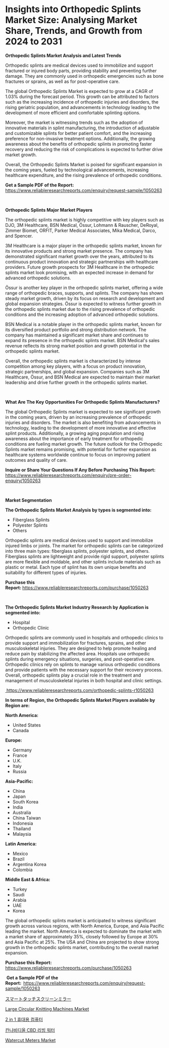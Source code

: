 <p><h1>Insights into Orthopedic Splints Market Size: Analysing Market Share, Trends, and Growth from 2024 to 2031</h1></p><p><strong>Orthopedic Splints Market Analysis and Latest Trends</strong></p>
<p><p>Orthopedic splints are medical devices used to immobilize and support fractured or injured body parts, providing stability and preventing further damage. They are commonly used in orthopedic emergencies such as bone fractures or sprains, as well as for post-operative care.</p><p>The global Orthopedic Splints Market is expected to grow at a CAGR of 1.03% during the forecast period. This growth can be attributed to factors such as the increasing incidence of orthopedic injuries and disorders, the rising geriatric population, and advancements in technology leading to the development of more efficient and comfortable splinting options.</p><p>Moreover, the market is witnessing trends such as the adoption of innovative materials in splint manufacturing, the introduction of adjustable and customizable splints for better patient comfort, and the increasing preference for non-invasive treatment options. Additionally, the growing awareness about the benefits of orthopedic splints in promoting faster recovery and reducing the risk of complications is expected to further drive market growth.</p><p>Overall, the Orthopedic Splints Market is poised for significant expansion in the coming years, fueled by technological advancements, increasing healthcare expenditure, and the rising prevalence of orthopedic conditions.</p></p>
<p><strong>Get a Sample PDF of the Report:&nbsp;</strong> <a href="https://www.reliableresearchreports.com/enquiry/request-sample/1050263">https://www.reliableresearchreports.com/enquiry/request-sample/1050263</a></p>
<p>&nbsp;</p>
<p><strong>Orthopedic Splints Major Market Players</strong></p>
<p><p>The orthopedic splints market is highly competitive with key players such as DJO, 3M Healthcare, BSN Medical, Össur, Lohmann & Rauscher, DeRoyal, Zimmer Biomet, ORFIT, Parker Medical Associates, Mika Medical, Darco, and Spencer. </p><p>3M Healthcare is a major player in the orthopedic splints market, known for its innovative products and strong market presence. The company has demonstrated significant market growth over the years, attributed to its continuous product innovation and strategic partnerships with healthcare providers. Future growth prospects for 3M Healthcare in the orthopedic splints market look promising, with an expected increase in demand for advanced orthopedic solutions.</p><p>Össur is another key player in the orthopedic splints market, offering a wide range of orthopedic braces, supports, and splints. The company has shown steady market growth, driven by its focus on research and development and global expansion strategies. Össur is expected to witness further growth in the orthopedic splints market due to the rising prevalence of orthopedic conditions and the increasing adoption of advanced orthopedic solutions.</p><p>BSN Medical is a notable player in the orthopedic splints market, known for its diversified product portfolio and strong distribution network. The company has maintained a significant market share and continues to expand its presence in the orthopedic splints market. BSN Medical's sales revenue reflects its strong market position and growth potential in the orthopedic splints market.</p><p>Overall, the orthopedic splints market is characterized by intense competition among key players, with a focus on product innovation, strategic partnerships, and global expansion. Companies such as 3M Healthcare, Össur, and BSN Medical are expected to maintain their market leadership and drive further growth in the orthopedic splints market.</p></p>
<p>&nbsp;</p>
<p><strong>What Are The Key Opportunities For Orthopedic Splints Manufacturers?</strong></p>
<p><p>The global Orthopedic Splints market is expected to see significant growth in the coming years, driven by an increasing prevalence of orthopedic injuries and disorders. The market is also benefiting from advancements in technology, leading to the development of more innovative and effective splint products. Additionally, a growing aging population and rising awareness about the importance of early treatment for orthopedic conditions are fueling market growth. The future outlook for the Orthopedic Splints market remains promising, with potential for further expansion as healthcare systems worldwide continue to focus on improving patient outcomes and quality of care.</p></p>
<p><strong>Inquire or Share Your Questions If Any Before Purchasing This Report:</strong> <a href="https://www.reliableresearchreports.com/enquiry/pre-order-enquiry/1050263">https://www.reliableresearchreports.com/enquiry/pre-order-enquiry/1050263</a></p>
<p>&nbsp;</p>
<p><strong>Market Segmentation</strong></p>
<p><strong>The Orthopedic Splints Market Analysis by types is segmented into:</strong></p>
<p><ul><li>Fiberglass Splints</li><li>Polyester Splints</li><li>Others</li></ul></p>
<p><p>Orthopedic splints are medical devices used to support and immobilize injured limbs or joints. The market for orthopedic splints can be categorized into three main types: fiberglass splints, polyester splints, and others. Fiberglass splints are lightweight and provide rigid support, polyester splints are more flexible and moldable, and other splints include materials such as plastic or metal. Each type of splint has its own unique benefits and suitability for different types of injuries.</p></p>
<p><strong>Purchase this Report:&nbsp;</strong><a href="https://www.reliableresearchreports.com/purchase/1050263">https://www.reliableresearchreports.com/purchase/1050263</a></p>
<p>&nbsp;</p>
<p><strong>The Orthopedic Splints Market Industry Research by Application is segmented into:</strong></p>
<p><ul><li>Hospital</li><li>Orthopedic Clinic</li></ul></p>
<p><p>Orthopedic splints are commonly used in hospitals and orthopedic clinics to provide support and immobilization for fractures, sprains, and other musculoskeletal injuries. They are designed to help promote healing and reduce pain by stabilizing the affected area. Hospitals use orthopedic splints during emergency situations, surgeries, and post-operative care. Orthopedic clinics rely on splints to manage various orthopedic conditions and provide patients with the necessary support for their recovery process. Overall, orthopedic splints play a crucial role in the treatment and management of musculoskeletal injuries in both hospital and clinic settings.</p></p>
<p><a href="https://www.reliableresearchreports.com/orthopedic-splints-r1050263">&nbsp;https://www.reliableresearchreports.com/orthopedic-splints-r1050263</a></p>
<p><strong>In terms of Region, the Orthopedic Splints Market Players available by Region are:</strong></p>
<p>
    <p> <strong> North America: </strong>
        <ul>
            <li>United States</li>
            <li>Canada</li>
        </ul>
        </p> 
    <p> <strong> Europe: </strong>
        <ul>
            <li>Germany</li>
            <li>France</li>
            <li>U.K.</li>
            <li>Italy</li>
            <li>Russia</li>
        </ul>
        </p> 
    <p> <strong> Asia-Pacific: </strong>
        <ul>
            <li>China</li>
            <li>Japan</li>
            <li>South Korea</li>
            <li>India</li>
            <li>Australia</li>
            <li>China Taiwan</li>
            <li>Indonesia</li>
            <li>Thailand</li>
            <li>Malaysia</li>
        </ul>
        </p> 
    <p> <strong> Latin America: </strong>
        <ul>
            <li>Mexico</li>
            <li>Brazil</li>
            <li>Argentina Korea</li>
            <li>Colombia</li>
        </ul>
        </p> 
    <p> <strong> Middle East & Africa: </strong>
        <ul>
            <li>Turkey</li>
            <li>Saudi</li>
            <li>Arabia</li>
            <li>UAE</li>
            <li>Korea</li>
        </ul>
    </p>
    </p>
<p><p>The global orthopedic splints market is anticipated to witness significant growth across various regions, with North America, Europe, and Asia Pacific leading the market. North America is expected to dominate the market with a market share of approximately 35%, closely followed by Europe at 30% and Asia Pacific at 25%. The USA and China are projected to show strong growth in the orthopedic splints market, contributing to the overall market expansion.</p></p>
<p><strong>Purchase this Report: </strong><a href="https://www.reliableresearchreports.com/purchase/1050263">https://www.reliableresearchreports.com/purchase/1050263</a></p>
<p>&nbsp;<strong>Get a Sample PDF of the Report:&nbsp;&nbsp;</strong><a href="https://www.reliableresearchreports.com/enquiry/request-sample/1050263">https://www.reliableresearchreports.com/enquiry/request-sample/1050263</a></p>
<p><strong></strong></p>
<p><p><a href="https://github.com/leigh4852023/Market-Research-Report-List-1/blob/main/4211760166882.md">スマートタッチスクリーンミラー</a></p><p><a href="https://github.com/angelajermaine/Market-Research-Report-List-4/blob/main/large-circular-knitting-machines-market.md">Large Circular Knitting Machines Market</a></p><p><a href="https://github.com/Wesleyeilly8796202/Market-Research-Report-List-1/blob/main/8242705180051.md">2 in 1 휴대용 컴퓨터</a></p><p><a href="https://github.com/asratman/Market-Research-Report-List-1/blob/main/4029771180052.md">칸나비디올 CBD 리빙 워터</a></p><p><a href="https://github.com/beatblasta/Market-Research-Report-List-4/blob/main/watercut-meters-market.md">Watercut Meters Market</a></p></p>
